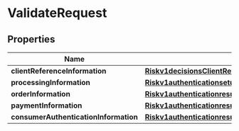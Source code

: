 
# ValidateRequest

## Properties
Name | Type | Description | Notes
------------ | ------------- | ------------- | -------------
**clientReferenceInformation** | [**Riskv1decisionsClientReferenceInformation**](Riskv1decisionsClientReferenceInformation.md) |  |  [optional]
**processingInformation** | [**Riskv1authenticationsetupsProcessingInformation**](Riskv1authenticationsetupsProcessingInformation.md) |  |  [optional]
**orderInformation** | [**Riskv1authenticationresultsOrderInformation**](Riskv1authenticationresultsOrderInformation.md) |  |  [optional]
**paymentInformation** | [**Riskv1authenticationresultsPaymentInformation**](Riskv1authenticationresultsPaymentInformation.md) |  |  [optional]
**consumerAuthenticationInformation** | [**Riskv1authenticationresultsConsumerAuthenticationInformation**](Riskv1authenticationresultsConsumerAuthenticationInformation.md) |  |  [optional]



